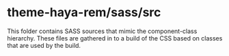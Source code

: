 # theme-haya-rem/sass/src

This folder contains SASS sources that mimic the component-class hierarchy. These files
are gathered in to a build of the CSS based on classes that are used by the build.
